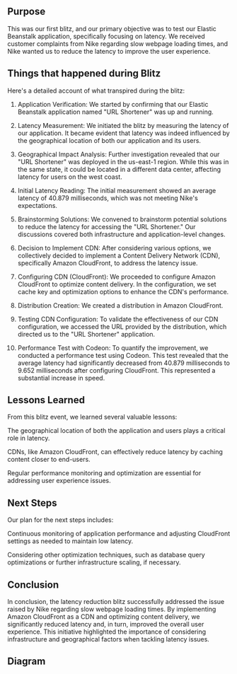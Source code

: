 ## Purpose
This was our first blitz, and our primary objective was to test our Elastic Beanstalk application, specifically focusing on latency. We received customer complaints from Nike regarding slow webpage loading times, and Nike wanted us to reduce the latency to improve the user experience.

## Things that happened during Blitz
Here's a detailed account of what transpired during the blitz:

1) Application Verification: We started by confirming that our Elastic Beanstalk application named "URL Shortener" was up and running.

2) Latency Measurement: We initiated the blitz by measuring the latency of our application. It became evident that latency was indeed influenced by the geographical location of both our application and its users.

3) Geographical Impact Analysis: Further investigation revealed that our "URL Shortener" was deployed in the us-east-1 region. While this was in the same state, it could be located in a different data center, affecting latency for users on the west coast.

4) Initial Latency Reading: The initial measurement showed an average latency of 40.879 milliseconds, which was not meeting Nike's expectations.

5) Brainstorming Solutions: We convened to brainstorm potential solutions to reduce the latency for accessing the "URL Shortener." Our discussions covered both infrastructure and application-level changes.

6) Decision to Implement CDN: After considering various options, we collectively decided to implement a Content Delivery Network (CDN), specifically Amazon CloudFront, to address the latency issue.

7) Configuring CDN (CloudFront): We proceeded to configure Amazon CloudFront to optimize content delivery. In the configuration, we set cache key and optimization options to enhance the CDN's performance.

8) Distribution Creation: We created a distribution in Amazon CloudFront.

9) Testing CDN Configuration: To validate the effectiveness of our CDN configuration, we accessed the URL provided by the distribution, which directed us to the "URL Shortener" application.

10) Performance Test with Codeon: To quantify the improvement, we conducted a performance test using Codeon. This test revealed that the average latency had significantly decreased from 40.879 milliseconds to 9.652 milliseconds after configuring CloudFront. This represented a substantial increase in speed.

## Lessons Learned
From this blitz event, we learned several valuable lessons:

The geographical location of both the application and users plays a critical role in latency.

CDNs, like Amazon CloudFront, can effectively reduce latency by caching content closer to end-users.

Regular performance monitoring and optimization are essential for addressing user experience issues.

## Next Steps
Our plan for the next steps includes:

Continuous monitoring of application performance and adjusting CloudFront settings as needed to maintain low latency.

Considering other optimization techniques, such as database query optimizations or further infrastructure scaling, if necessary.

## Conclusion
In conclusion, the latency reduction blitz successfully addressed the issue raised by Nike regarding slow webpage loading times. By implementing Amazon CloudFront as a CDN and optimizing content delivery, we significantly reduced latency and, in turn, improved the overall user experience. This initiative highlighted the importance of considering infrastructure and geographical factors when tackling latency issues.

## Diagram
